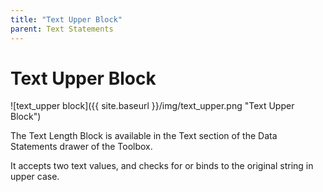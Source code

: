 ```yaml
---
title: "Text Upper Block"
parent: Text Statements
---
```

# Text Upper Block
![text_upper block]({{ site.baseurl }}/img/text_upper.png "Text Upper Block")

The Text Length Block is available in the Text section of the Data Statements drawer of the Toolbox.

It accepts two text values, and checks for or binds to the original string in upper case.